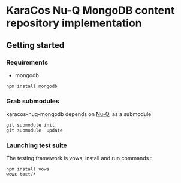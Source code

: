 # KaraCos Nu-Q MongoDB content repository implementation

## Getting started

### Requirements

* mongodb

```
npm install mongodb
```

### Grab submodules

karacos-nuq-mongodb depends on [Nu-Q](https://github.com/nka11/Nu-Q/), as a submodule:

```
git submodule init
git submodule  update
```

### Launching test suite

The testing framework is vows, install and run commands :

```
npm install vows
wows test/*
```
